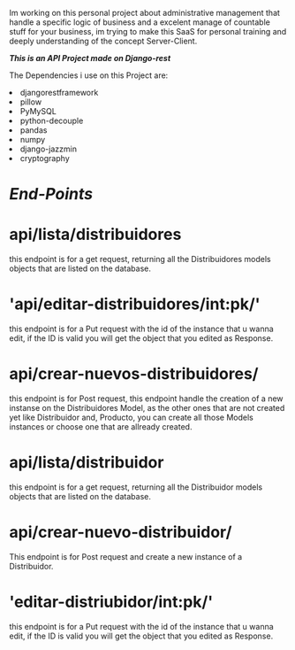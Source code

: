 <p>Im working on this personal project about administrative management that handle a specific logic of business and a excelent manage of countable stuff for your business, im trying to make this SaaS for personal training and deeply understanding of the concept Server-Client.</p>

***This is an API Project made on Django-rest***

The Dependencies i use on this Project are:

<li>djangorestframework</li>
<li>pillow</li>
<li>PyMySQL</li>
<li>python-decouple</li>
<li>pandas</li>
<li>numpy</li>
<li>django-jazzmin</li>
<li>cryptography</li>





***<h1>End-Points</h1>***
<h1>api/lista/distribuidores</h1>

<p>
  this endpoint is for a get request, returning all the Distribuidores models objects that are listed on the database.
</p>


<h1>'api/editar-distribuidores/int:pk/'</h1>

<p>
  this endpoint is for a Put request with the id of the instance that u wanna edit, if the ID is valid you will get the object that you edited as Response.
</p>

<h1>api/crear-nuevos-distribuidores/</h1>

<p>
  this endpoint is for Post request, this endpoint handle the creation of a new instanse on the Distribuidores Model, as the other ones that are not created yet like Distribuidor and, Producto, you can create all those Models instances or choose one that are allready created.
</p>

<h1>api/lista/distribuidor</h1>

<p>
  this endpoint is for a get request, returning all the Distribuidor models objects that are listed on the database.
</p>

<h1>api/crear-nuevo-distribuidor/</h1>

<p>
  This endpoint is for Post request and create a new instance of a Distribuidor.
</p>


<h1>'editar-distriubidor/int:pk/'</h1>

<p>
  this endpoint is for a Put request with the id of the instance that u wanna edit, if the ID is valid you will get the object that you edited as Response.
</p>

  
